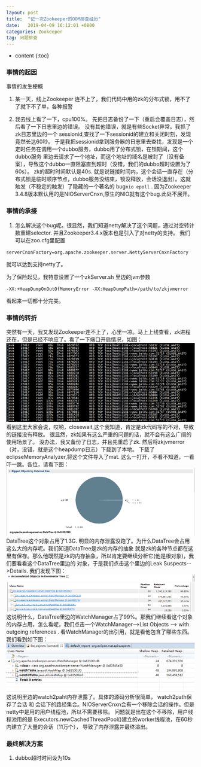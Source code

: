 ```yaml
---
layout: post
title:  "记一次Zookeeper的OOM排查经历"
date:   2019-04-09 16:12:01 +0800
categories: Zookeeper
tag: 问题排查
---
```


* content
{:toc}

### 事情的起因
事情的发生梗概
1. 某一天，线上Zookeeper 连不上了，我们代码中用的zk的分布式锁，用不了了就下不了单，各种报警

2. 我去线上看了一下，cpu100%。 先把日志备份了一下（重启会覆盖日志），然后看了一下日志里边的错误。
没有其他错误，就是有些Socket异常。我抓了zk日志里边的一个 sessionid,查找了一下sessionid的建立和关闭时刻，发现竟然长达60秒。
于是我把sessionid拿到服务器的日志里去查找，发现是一个定时任务在调用一个dubbo服务，dubbo用了分布式锁，在锁期间，这个dubbo服务
里边去请求了一个地址，而这个地址的域名是被封了（没有备案），导致这个dubbo一直阻塞直到超时（没错，我们的dubbo超时设置为了60s）。
zk的超时时间默认是40s. 就是说链接时间内，这个会话一直存在（分布式锁是临时顺序节点，dubbo服务没结束，锁没释放，会话没退出）。这就触发（不稳定的触发）了隐藏的一个著名的
bug`nio epoll` . 因为Zookeeper 3.4.8版本默认用的是NIOServerCnxn,原生的NIO就有这个bug.此处不展开。

### 事情的承接
1. 怎么解决这个bug呢。很显然，我们知道netty解决了这个问题，通过对空转计数重建selector. 并且Zookeeper3.4.x版本也是引入了对netty的支持。
我们可以在zoo.cfg里配置
```text
serverCnxnFactory=org.apache.zookeeper.server.NettyServerCnxnFactory
```
就可以达到支持netty了。

为了保险起见，我特意设置了一个zkServer.sh 里边的jvm参数
```text
-XX:+HeapDumpOnOutOfMemoryError -XX:HeapDumpPath=/path/to/zkjvmerror
``` 
看起来一切都十分完美。
### 事情的转折
突然有一天，我又发现Zookeeper连不上了，心里一凉。马上上线查看，zk进程还在，但是已经不响应了。看了一下端口开启情况，如图：
![Alt zkclosewait](/styles/images/zkclosewait.png) 
看到这里大家会说，哎哟，closewait,这个我知道，肯定是zk代码写的不对，导致的链接没有释放。
很显然，zk如果有这么严重的问题的话，就不会有这么广阔的使用场景了。
没办法，我又备份了日志，并且先重启了zk. 然后将zkjvmerror（对，没错，就是这个heapdump日志）下载到了本地。
下载了eclipseMemoryAnalyzer,将这个文件导入了mat.
这么一打开，不看不知道，一看吓一跳。各位，请看下图：
![Alt overview](/styles/images/matoverview.png)
DataTree这个对象占用了1.3G. 明显的内存泄露没跑了。为什么DataTree会占用这么大的内存呢。我们知道DataTree是zk的内存的抽象
就是zk的各种节点都在这里有保存。那么他既然是zk的内存抽象，所以肯定要继续分析它(他是根对象)，我们要看看这个DataTree里边的
对象，于是我们点击这个里边的Leak Suspects-->Details. 我们发现下图：
![Alt mattree](/styles/images/mattree.png)
这说明什么，DataTree里边的WatchManager占了99%。那我们继续看这个对象的内存占用，怎么看呢，我们点击一个WatchManager-->List Objects
--> with outgoing references . 看WatchManager的出引用，就是看他包含了哪些东西。我们看到如下图：
![Alt watchmanager](/styles/images/matwatchmanager.png)
这说明里边的watch2paht内存泄露了。具体的源码分析很简单，
watch2path保存了会话 和 会话下的路经集合。NIOServerCnxn会有一个移除会话的操作。但是netty中是用的用户线程池，所以不需要移除。
问题就是出在这个不移除，用户线程池用的是 Executors.newCachedThreadPool()建立的worker线程池，在60秒内建立了大量的会话（11万个），
导致了内存泄露并最终溢出。

### 最终解决方案
1. dubbo超时时间设为10s











